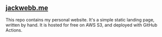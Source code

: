 ## [jackwebb.me](https://jackwebb.me/)

This repo contains my personal website. It's a simple static landing page, written by hand. It is hosted for free on AWS S3, and deployed with GitHub Actions.